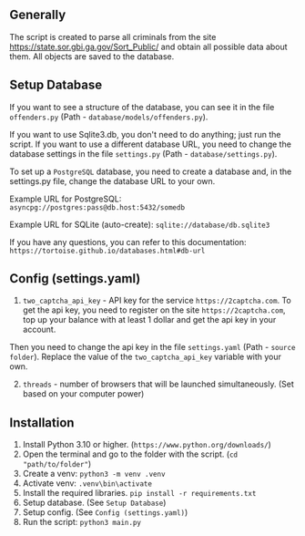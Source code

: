 ## Generally
The script is created to parse all criminals from the site https://state.sor.gbi.ga.gov/Sort_Public/ and obtain all possible data about them. All objects are saved to the database.


## Setup Database
If you want to see a structure of the database, you can see it in the file `offenders.py` (Path - `database/models/offenders.py`).

If you want to use Sqlite3.db, you don't need to do anything; just run the script. If you want to use a different database URL, you need to change the database settings in the file `settings.py` (Path - `database/settings.py`).

To set up a `PostgreSQL` database, you need to create a database and, in the settings.py file, change the database URL to your own.

Example URL for PostgreSQL: `asyncpg://postgres:pass@db.host:5432/somedb`

Example URL for SQLite (auto-create): `sqlite://database/db.sqlite3`

If you have any questions, you can refer to this documentation: `https://tortoise.github.io/databases.html#db-url`


## Config (settings.yaml)
1. `two_captcha_api_key` - API key for the service `https://2captcha.com`.
To get the api key, you need to register on the site `https://2captcha.com`, top up your balance with at least 1 dollar and get the api key in your account. 

Then you need to change the api key in the file `settings.yaml` (Path - `source folder`).
Replace the value of the `two_captcha_api_key` variable with your own.

2. `threads` - number of browsers that will be launched simultaneously. (Set based on your computer power)


## Installation
1. Install Python 3.10 or higher. (`https://www.python.org/downloads/`)
2. Open the terminal and go to the folder with the script. (`cd "path/to/folder"`)
3. Create a venv: `python3 -m venv .venv`
4. Activate venv: `.venv\bin\activate`
3. Install the required libraries. `pip install -r requirements.txt`
4. Setup database. (See `Setup Database`)
5. Setup config. (See `Config (settings.yaml)`)
6. Run the script: `python3 main.py`

